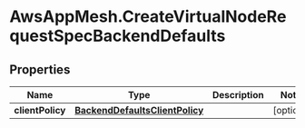 # AwsAppMesh.CreateVirtualNodeRequestSpecBackendDefaults

## Properties

Name | Type | Description | Notes
------------ | ------------- | ------------- | -------------
**clientPolicy** | [**BackendDefaultsClientPolicy**](BackendDefaultsClientPolicy.md) |  | [optional] 


